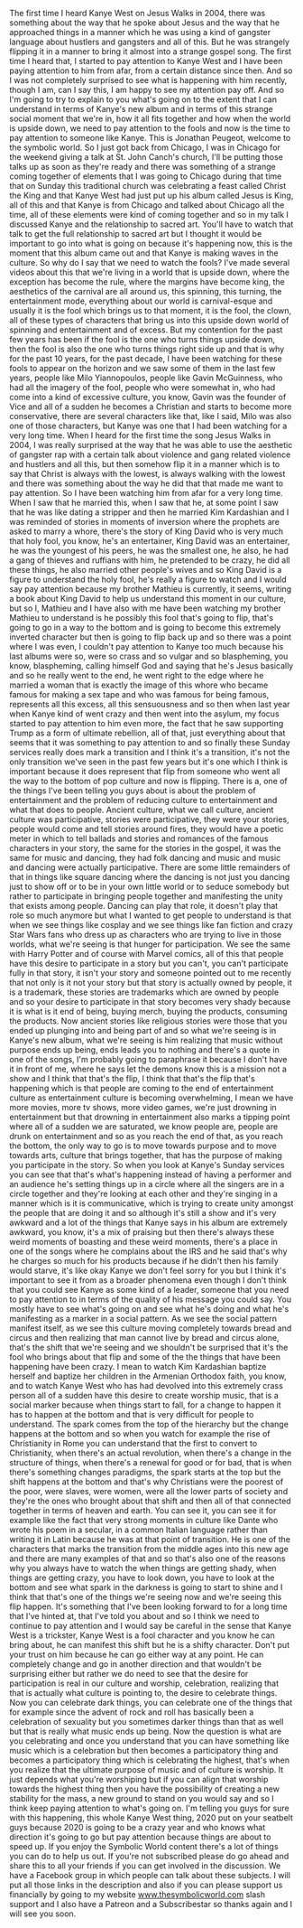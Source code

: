  The first time I heard Kanye West on Jesus Walks in 2004, there was something about the way that he spoke about Jesus and the way that he approached things in a manner which he was using a kind of gangster language about hustlers and gangsters and all of this. But he was strangely flipping it in a manner to bring it almost into a strange gospel song. The first time I heard that, I started to pay attention to Kanye West and I have been paying attention to him from afar, from a certain distance since then. And so I was not completely surprised to see what is happening with him recently, though I am, can I say this, I am happy to see my attention pay off. And so I'm going to try to explain to you what's going on to the extent that I can understand in terms of Kanye's new album and in terms of this strange social moment that we're in, how it all fits together and how when the world is upside down, we need to pay attention to the fools and now is the time to pay attention to someone like Kanye. This is Jonathan Peugeot, welcome to the symbolic world. So I just got back from Chicago, I was in Chicago for the weekend giving a talk at St. John Canch's church, I'll be putting those talks up as soon as they're ready and there was something of a strange coming together of elements that I was going to Chicago during that time that on Sunday this traditional church was celebrating a feast called Christ the King and that Kanye West had just put up his album called Jesus is King, all of this and that Kanye is from Chicago and talked about Chicago all the time, all of these elements were kind of coming together and so in my talk I discussed Kanye and the relationship to sacred art. You'll have to watch that talk to get the full relationship to sacred art but I thought it would be important to go into what is going on because it's happening now, this is the moment that this album came out and that Kanye is making waves in the culture. So why do I say that we need to watch the fools? I've made several videos about this that we're living in a world that is upside down, where the exception has become the rule, where the margins have become king, the aesthetics of the carnival are all around us, this spinning, this turning, the entertainment mode, everything about our world is carnival-esque and usually it is the fool which brings us to that moment, it is the fool, the clown, all of these types of characters that bring us into this upside down world of spinning and entertainment and of excess. But my contention for the past few years has been if the fool is the one who turns things upside down, then the fool is also the one who turns things right side up and that is why for the past 10 years, for the past decade, I have been watching for these fools to appear on the horizon and we saw some of them in the last few years, people like Milo Yiannopoulos, people like Gavin McGuinness, who had all the imagery of the fool, people who were somewhat in, who had come into a kind of excessive culture, you know, Gavin was the founder of Vice and all of a sudden he becomes a Christian and starts to become more conservative, there are several characters like that, like I said, Milo was also one of those characters, but Kanye was one that I had been watching for a very long time. When I heard for the first time the song Jesus Walks in 2004, I was really surprised at the way that he was able to use the aesthetic of gangster rap with a certain talk about violence and gang related violence and hustlers and all this, but then somehow flip it in a manner which is to say that Christ is always with the lowest, is always walking with the lowest and there was something about the way he did that that made me want to pay attention. So I have been watching him from afar for a very long time. When I saw that he married this, when I saw that he, at some point I saw that he was like dating a stripper and then he married Kim Kardashian and I was reminded of stories in moments of inversion where the prophets are asked to marry a whore, there's the story of King David who is very much that holy fool, you know, he's an entertainer, King David was an entertainer, he was the youngest of his peers, he was the smallest one, he also, he had a gang of thieves and ruffians with him, he pretended to be crazy, he did all these things, he also married other people's wives and so King David is a figure to understand the holy fool, he's really a figure to watch and I would say pay attention because my brother Mathieu is currently, it seems, writing a book about King David to help us understand this moment in our culture, but so I, Mathieu and I have also with me have been watching my brother Mathieu to understand is he possibly this fool that's going to flip, that's going to go in a way to the bottom and is going to become this extremely inverted character but then is going to flip back up and so there was a point where I was even, I couldn't pay attention to Kanye too much because his last albums were so, were so crass and so vulgar and so blaspheming, you know, blaspheming, calling himself God and saying that he's Jesus basically and so he really went to the end, he went right to the edge where he married a woman that is exactly the image of this whore who became famous for making a sex tape and who was famous for being famous, represents all this excess, all this sensuousness and so then when last year when Kanye kind of went crazy and then went into the asylum, my focus started to pay attention to him even more, the fact that he saw supporting Trump as a form of ultimate rebellion, all of that, just everything about that seems that it was something to pay attention to and so finally these Sunday services really does mark a transition and I think it's a transition, it's not the only transition we've seen in the past few years but it's one which I think is important because it does represent that flip from someone who went all the way to the bottom of pop culture and now is flipping. There is a, one of the things I've been telling you guys about is about the problem of entertainment and the problem of reducing culture to entertainment and what that does to people. Ancient culture, what we call culture, ancient culture was participative, stories were participative, they were your stories, people would come and tell stories around fires, they would have a poetic meter in which to tell ballads and stories and romances of the famous characters in your story, the same for the stories in the gospel, it was the same for music and dancing, they had folk dancing and music and music and dancing were actually participative. There are some little remainders of that in things like square dancing where the dancing is not just you dancing just to show off or to be in your own little world or to seduce somebody but rather to participate in bringing people together and manifesting the unity that exists among people. Dancing can play that role, it doesn't play that role so much anymore but what I wanted to get people to understand is that when we see things like cosplay and we see things like fan fiction and crazy Star Wars fans who dress up as characters who are trying to live in those worlds, what we're seeing is that hunger for participation. We see the same with Harry Potter and of course with Marvel comics, all of this that people have this desire to participate in a story but you can't, you can't participate fully in that story, it isn't your story and someone pointed out to me recently that not only is it not your story but that story is actually owned by people, it is a trademark, these stories are trademarks which are owned by people and so your desire to participate in that story becomes very shady because it is what is it end of being, buying merch, buying the products, consuming the products. Now ancient stories like religious stories were those that you ended up plunging into and being part of and so what we're seeing is in Kanye's new album, what we're seeing is him realizing that music without purpose ends up being, ends leads you to nothing and there's a quote in one of the songs, I'm probably going to paraphrase it because I don't have it in front of me, where he says let the demons know this is a mission not a show and I think that that's the flip, I think that that's the flip that's happening which is that people are coming to the end of entertainment culture as entertainment culture is becoming overwhelming, I mean we have more movies, more tv shows, more video games, we're just drowning in entertainment but that drowning in entertainment also marks a tipping point where all of a sudden we are saturated, we know people are, people are drunk on entertainment and so as you reach the end of that, as you reach the bottom, the only way to go is to move towards purpose and to move towards arts, culture that brings together, that has the purpose of making you participate in the story. So when you look at Kanye's Sunday services you can see that that's what's happening instead of having a performer and an audience he's setting things up in a circle where all the singers are in a circle together and they're looking at each other and they're singing in a manner which is it is communicative, which is trying to create unity amongst the people that are doing it and so although it's still a show and it's very awkward and a lot of the things that Kanye says in his album are extremely awkward, you know, it's a mix of praising but then there's always these weird moments of boasting and these weird moments, there's a place in one of the songs where he complains about the IRS and he said that's why he charges so much for his products because if he didn't then his family would starve, it's like okay Kanye we don't feel sorry for you but I think it's important to see it from as a broader phenomena even though I don't think that you could see Kanye as some kind of a leader, someone that you need to pay attention to in terms of the quality of his message you could say. You mostly have to see what's going on and see what he's doing and what he's manifesting as a marker in a social pattern. As we see the social pattern manifest itself, as we see this culture moving completely towards bread and circus and then realizing that man cannot live by bread and circus alone, that's the shift that we're seeing and we shouldn't be surprised that it's the fool who brings about that flip and some of the the things that have been happening have been crazy. I mean to watch Kim Kardashian baptize herself and baptize her children in the Armenian Orthodox faith, you know, and to watch Kanye West who has had devolved into this extremely crass person all of a sudden have this desire to create worship music, that is a social marker because when things start to fall, for a change to happen it has to happen at the bottom and that is very difficult for people to understand. The spark comes from the top of the hierarchy but the change happens at the bottom and so when you watch for example the rise of Christianity in Rome you can understand that the first to convert to Christianity, when there's an actual revolution, when there's a change in the structure of things, when there's a renewal for good or for bad, that is when there's something changes paradigms, the spark starts at the top but the shift happens at the bottom and that's why Christians were the poorest of the poor, were slaves, were women, were all the lower parts of society and they're the ones who brought about that shift and then all of that connected together in terms of heaven and earth. You can see it, you can see it for example like the fact that very strong moments in culture like Dante who wrote his poem in a secular, in a common Italian language rather than writing it in Latin because he was at that point of transition. He is one of the characters that marks the transition from the middle ages into this new age and there are many examples of that and so that's also one of the reasons why you always have to watch the when things are getting shady, when things are getting crazy, you have to look down, you have to look at the bottom and see what spark in the darkness is going to start to shine and I think that that's one of the things we're seeing now and we're seeing this flip happen. It's something that I've been looking forward to for a long time that I've hinted at, that I've told you about and so I think we need to continue to pay attention and I would say be careful in the sense that Kanye West is a trickster, Kanye West is a fool character and you know he can bring about, he can manifest this shift but he is a shifty character. Don't put your trust on him because he can go either way at any point. He can completely change and go in another direction and that wouldn't be surprising either but rather we do need to see that the desire for participation is real in our culture and worship, celebration, realizing that that is actually what culture is pointing to, the desire to celebrate things. Now you can celebrate dark things, you can celebrate one of the things that for example since the advent of rock and roll has basically been a celebration of sexuality but you sometimes darker things than that as well but that is really what music ends up being. Now the question is what are you celebrating and once you understand that you can have something like music which is a celebration but then becomes a participatory thing and becomes a participatory thing which is celebrating the highest, that's when you realize that the ultimate purpose of music and of culture is worship. It just depends what you're worshiping but if you can align that worship towards the highest thing then you have the possibility of creating a new stability for the mass, a new ground to stand on you would say and so I think keep paying attention to what's going on. I'm telling you guys for sure with this happening, this whole Kanye West thing, 2020 put on your seatbelt guys because 2020 is going to be a crazy year and who knows what direction it's going to go but pay attention because things are about to speed up. If you enjoy the Symbolic World content there's a lot of things you can do to help us out. If you're not subscribed please do go ahead and share this to all your friends if you can get involved in the discussion. We have a Facebook group in which people can talk about these subjects. I will put all those links in the description and also if you can please support us financially by going to my website www.thesymbolicworld.com slash support and I also have a Patreon and a Subscribestar so thanks again and I will see you soon.